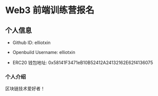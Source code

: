 # Web3 前端训练营报名

## 个人信息

- Github ID: elliotxin
- Openbuild Username: elliotxin

- ERC20 钱包地址: 0x58141F3471eB10B52412A24132162E62f4136075

### 个人介绍

区块链技术爱好者！
